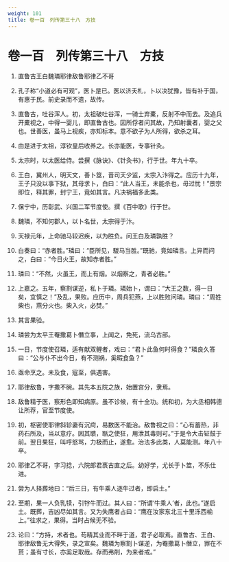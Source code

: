 ```yaml
---
weight: 101
title: 卷一百　列传第三十八　方技
---
```


# 卷一百　列传第三十八　方技

1. <span id="卷一百　列传第三十八　方技-1"></span>
直鲁古王白魏璘耶律敌鲁耶律乙不哥

2. <span id="卷一百　列传第三十八　方技-2"></span>
孔子称“小道必有可观”，医卜是已。医以济夭札，卜以决犹豫，皆有补于国，有惠于民。前史录而不遗，故传。

3. <span id="卷一百　列传第三十八　方技-3"></span>
直鲁古，吐谷浑人。初，太祖破吐谷浑，一骑士弃橐，反射不中而去。及追兵开橐视之，中得一婴儿，即直鲁古也。因所俘者问其故，乃知射囊者，婴之父也。世善医，虽马上视疾，亦知标本。意不欲子为人所得，欲杀之耳。

4. <span id="卷一百　列传第三十八　方技-4"></span>
由是进于太祖，淳钦皇后收养之。长亦能医，专事针灸。

5. <span id="卷一百　列传第三十八　方技-5"></span>
太宗时，以太医给侍。尝撰《脉诀》、《针灸书》，行于世。年九十卒。

6. <span id="卷一百　列传第三十八　方技-6"></span>
王白，冀州人，明天文，善卜筮，晋司天少监，太宗入汴得之。应历十九年，王子只没以事下狱，其母求卜，白曰：“此人当王，未能杀也，毋过忧！”景宗即位，释其罪，封宁王，竟如其言。凡决祸福多此类。

7. <span id="卷一百　列传第三十八　方技-7"></span>
保宁中，历彰武、兴国二军节度使。撰《百中歌》行于世。

8. <span id="卷一百　列传第三十八　方技-8"></span>
魏璘，不知何郡人，以卜名世，太宗得于汴。

9. <span id="卷一百　列传第三十八　方技-9"></span>
天禄元年，上命驰马较迟疾，以为胜负。问王白及璘孰胜？

10. <span id="卷一百　列传第三十八　方技-10"></span>
白奏曰：“赤者胜。”璘曰：“臣所见，騣马当胜。”既驰，竟如璘言。上异而问之，白曰：“今日火王，故知赤者胜。”

11. <span id="卷一百　列传第三十八　方技-11"></span>
璘曰：“不然，火虽王，而上有烟。以烟察之，青者必胜。”

12. <span id="卷一百　列传第三十八　方技-12"></span>
上嘉之。五年，察割谋逆，私卜于璘。璘始卜，谓曰：“大王之数，得一日矣，宜慎之！”及乱，果败。应历中，周兵犯燕，上以胜败问璘。璘曰：“周姓柴也，燕分火也。柴入火，必焚。”

13. <span id="卷一百　列传第三十八　方技-13"></span>
其言果验。

14. <span id="卷一百　列传第三十八　方技-14"></span>
璘尝为太平王罨撒葛卜僭立事，上闻之，免死，流乌古部。

15. <span id="卷一百　列传第三十八　方技-15"></span>
一日，节度使召璘，适有献双鲤者，戏曰：“君卜此鱼何时得食？”璘良久答曰：“公与仆不出今日，有不测祸，奚暇食鱼？”

16. <span id="卷一百　列传第三十八　方技-16"></span>
亟命烹之。未及食，寇至，俱遇害。

17. <span id="卷一百　列传第三十八　方技-17"></span>
耶律敌鲁，字撒不碗。其先本五院之族，始置宫分，隶焉。

18. <span id="卷一百　列传第三十八　方技-18"></span>
敌鲁精于医，察形色即知病原。虽不诊候，有十全功。统和初，为大丞相韩德让所荐，官至节度使。

19. <span id="卷一百　列传第三十八　方技-19"></span>
初，枢密使耶律斜轸妻有沉疴，易数医不能治。敌鲁视之曰：“心有蓄热，非药石所及，当以意疗。因其聩，聒之使狂，用泄其毒则可。”于是令大击钲鼓于前。翌日果狂，叫呼怒骂，力极而止，遂愈。治法多此类，人莫能测。年八十卒。

20. <span id="卷一百　列传第三十八　方技-20"></span>
耶律乙不哥，字习捻，六院郎君褭古直之后。幼好学，尤长于卜筮，不乐仕进。

21. <span id="卷一百　列传第三十八　方技-21"></span>
尝为人择葬地曰：“后三日，有牛乘人逐牛过者，即启土。”

22. <span id="卷一百　列传第三十八　方技-22"></span>
至期，果一人负乳犊，引牸牛而过。其人曰：“所谓‘牛乘人’者，此也。”遂启土。既葬，吉凶尽如其言。又为失鹰者占曰：“鹰在汝家东北三十里泺西榆上。”往求之，果得。当时占候无不验。

23. <span id="卷一百　列传第三十八　方技-23"></span>
论曰：“方持，术者也。苟精其业而不畔于道，君子必取焉。直鲁古、王白、耶律敌鲁无大得失，录之宣矣。魏璘为察割卜谋逆，为罨撒葛卜僭立，罪在不贳；虽有寸长，亦奚足取哉。存而弗削，为来者戒。”
